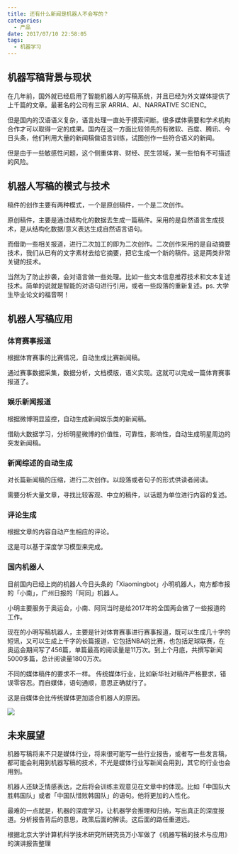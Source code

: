 ```yaml
---
title: 还有什么新闻是机器人不会写的？
categories:
  - 产品
date: 2017/07/10 22:58:05
tags:
  - 机器学习
---
```


## 机器写稿背景与现状

在几年前，国外就已经启用了智能机器人的写稿系统，并且已经为外文媒体提供了上千篇的文章。最著名的公司有三家 ARRIA、AI、NARRATIVE SCIENC。

但是国内的汉语语义复杂，语言处理一直处于摸索间断。很多媒体需要和学术机构合作才可以取得一定的成果。国内在这一方面比较领先的有微软、百度、腾讯、今日头条，他们利用大量的新闻稿做语言训练，试图创作一些符合语义的新闻。

但是由于一些敏感性问题，这个侧重体育、财经、民生领域，某一些怕有不可描述的风险。

## 机器人写稿的模式与技术

稿件的创作主要有两种模式，一个是原创稿件，一个是二次创作。

原创稿件，主要是通过结构化的数据去生成一篇稿件。采用的是自然语言生成技术，是从结构化数据/意义表达生成自然语言语句。

而借助一些相关报道，进行二次加工的即为二次创作。二次创作采用的是自动摘要技术，我们从已有的文字素材去给它摘要，把它生成一个新的稿件。这是两类非常关键的技术。

当然为了防止抄袭，会对语言做一些处理。比如一些文本信息推荐技术和文本复述技术。简单的说就是智能的对语句进行引用，或者一些段落的重新复述。ps. 大学生毕业论文的福音啊！

## 机器人写稿应用

### 体育赛事报道

根据体育赛事的比赛情况，自动生成比赛新闻稿。

通过赛事数据采集，数据分析，文档模版，语义实现。这就可以完成一篇体育赛事报道了。

### 娱乐新闻报道
根据微博明显监控，自动生成新闻娱乐类的新闻稿。

借助大数据学习，分析明星微博的价值性，可靠性，影响性，自动生成明星周边的突发新闻稿。

### 新闻综述的自动生成

对长篇新闻稿的压缩，进行二次创作。以段落或者句子的形式供读者阅读。

需要分析大量文章，寻找比较客观、中立的稿件，以话题为单位进行内容的复述。

### 评论生成

根据文章的内容自动产生相应的评论。

这是可以基于深度学习模型来完成。

### 国内机器人

目前国内已经上岗的机器人今日头条的「Xiaomingbot」小明机器人，南方都市报的「小南」，广州日报的「阿同」机器人。

小明主要服务于奥运会，小南、阿同当时是给2017年的全国两会做了一些报道的工作。

现在的小明写稿机器人，主要是针对体育赛事进行赛事报道，既可以生成几十字的短讯，又可以生成上千字的长篇报道，它包括NBA的比赛，也包括足球联赛，在奥运会期间写了456篇，单篇最高的阅读量是11万次。到上个月底，共撰写新闻5000多篇，总计阅读量1800万次。

不同的媒体稿件的要求不一样。 传统媒体行业，比如新华社对稿件严格要求，错误零容忍。而自媒体，语句通顺，意思正确就行了。

这是自媒体会比传统媒体更加适合机器人的原因。

![](http://pics.naaln.com/blog/2019-01-14-032000.jpg-basicBlog)

## 未来展望

机器写稿将来不只是媒体行业，将来很可能写一些行业报告，或者写一些发言稿，都可能会利用到机器写稿的技术，不光是媒体行业写新闻会用到，其它的行业也会用到。

机器人还缺乏情感表达，之后将会训练主观意见在文章中的体现。比如「中国队大胜韩国队」或者「中国队惜败韩国队」的语句。他将更加的人性化。

最难的一点就是，机器的深度学习，让机器学会推理和归纳，写出真正的深度报道。分析报告背后的意思，政策后面的解读。这后面的路任重道远。

根据北京大学计算机科学技术研究所研究员万小军做了《机器写稿的技术与应用》的演讲报告整理